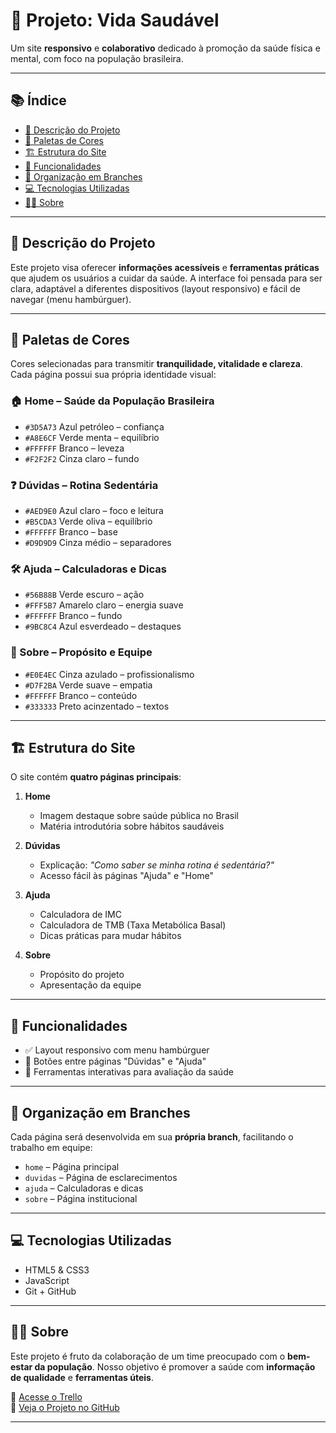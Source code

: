 # 🌿 Projeto: Vida Saudável

Um site **responsivo** e **colaborativo** dedicado à promoção da saúde física e mental, com foco na população brasileira.

---

## 📚 Índice

- [📄 Descrição do Projeto](#descrição-do-projeto)
- [🎨 Paletas de Cores](#paletas-de-cores)
- [🏗️ Estrutura do Site](#estrutura-do-site)
- [🧩 Funcionalidades](#funcionalidades)
- [🌿 Organização em Branches](#organização-em-branches)
- [💻 Tecnologias Utilizadas](#tecnologias-utilizadas)
- [🙋‍♀️ Sobre](#sobre)

---

## 📄 Descrição do Projeto

Este projeto visa oferecer **informações acessíveis** e **ferramentas práticas** que ajudem os usuários a cuidar da saúde. A interface foi pensada para ser clara, adaptável a diferentes dispositivos (layout responsivo) e fácil de navegar (menu hambúrguer).

---

## 🎨 Paletas de Cores

Cores selecionadas para transmitir **tranquilidade, vitalidade e clareza**. Cada página possui sua própria identidade visual:

### 🏠 Home – Saúde da População Brasileira
- `#3D5A73` Azul petróleo – confiança
- `#A8E6CF` Verde menta – equilíbrio
- `#FFFFFF` Branco – leveza
- `#F2F2F2` Cinza claro – fundo

### ❓ Dúvidas – Rotina Sedentária
- `#AED9E0` Azul claro – foco e leitura
- `#B5CDA3` Verde oliva – equilíbrio
- `#FFFFFF` Branco – base
- `#D9D9D9` Cinza médio – separadores

### 🛠️ Ajuda – Calculadoras e Dicas
- `#56B88B` Verde escuro – ação
- `#FFF5B7` Amarelo claro – energia suave
- `#FFFFFF` Branco – fundo
- `#9BC8C4` Azul esverdeado – destaques

### 📄 Sobre – Propósito e Equipe
- `#E0E4EC` Cinza azulado – profissionalismo
- `#D7F2BA` Verde suave – empatia
- `#FFFFFF` Branco – conteúdo
- `#333333` Preto acinzentado – textos

---

## 🏗️ Estrutura do Site

O site contém **quatro páginas principais**:

1. **Home**
   - Imagem destaque sobre saúde pública no Brasil
   - Matéria introdutória sobre hábitos saudáveis

2. **Dúvidas**
   - Explicação: _"Como saber se minha rotina é sedentária?"_
   - Acesso fácil às páginas "Ajuda" e "Home"

3. **Ajuda**
   - Calculadora de IMC
   - Calculadora de TMB (Taxa Metabólica Basal)
   - Dicas práticas para mudar hábitos

4. **Sobre**
   - Propósito do projeto
   - Apresentação da equipe

---

## 🧩 Funcionalidades

- ✅ Layout responsivo com menu hambúrguer
- 🔁 Botões entre páginas "Dúvidas" e "Ajuda"
- 📲 Ferramentas interativas para avaliação da saúde

---

## 🌿 Organização em Branches

Cada página será desenvolvida em sua **própria branch**, facilitando o trabalho em equipe:

- `home` – Página principal
- `duvidas` – Página de esclarecimentos
- `ajuda` – Calculadoras e dicas
- `sobre` – Página institucional

---

## 💻 Tecnologias Utilizadas

- HTML5 & CSS3
- JavaScript
- Git + GitHub

---

## 🙋‍♀️ Sobre

Este projeto é fruto da colaboração de um time preocupado com o **bem-estar da população**. Nosso objetivo é promover a saúde com **informação de qualidade** e **ferramentas úteis**.

🔗 [Acesse o Trello](https://trello.com/invite/b/685acfc690485d3aa0d8f2bb/ATTI51fe60fbd067b136acd986c47ac5a7ac95D6133D/projetosaudedesenvolve)  
🔗 [Veja o Projeto no GitHub](https://github.com/fabiocosta123/Saude_Desenvolve_Boticario)

---


